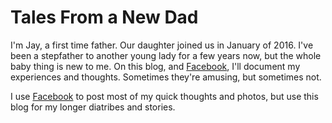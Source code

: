 # Tales From a New Dad
I'm Jay, a first time father. Our daughter joined us in January of 2016. I've been a stepfather to another young lady for a few years now, but the whole baby thing is new to me. On this blog, and [Facebook](https://facebook.com/talesfromanewdad), I'll document my experiences and thoughts. Sometimes they're amusing, but sometimes not.

I use [Facebook](https://facebook.com/talesfromanewdad) to post most of my quick thoughts and photos, but use this blog for my longer diatribes and stories.
